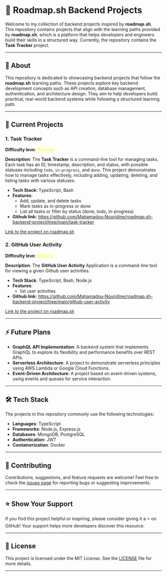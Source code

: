 # 🚀 Roadmap.sh Backend Projects

Welcome to my collection of backend projects inspired by **roadmap.sh**. This repository contains projects that align with the learning paths provided by **roadmap.sh**, which is a platform that helps developers and engineers build their skills in a structured way. Currently, the repository contains the **Task Tracker** project.

---

## 📖 About

This repository is dedicated to showcasing backend projects that follow the **roadmap.sh** learning paths. These projects explore key backend development concepts such as API creation, database management, authentication, and architecture design. They aim to help developers build practical, real-world backend systems while following a structured learning path.

---

## 🔨 Current Projects

### 1. **Task Tracker**

**Difficulty leve**: <span style="color:yellow">Biginner</span>

**Description**:
The **Task Tracker** is a command-line tool for managing tasks. Each task has an ID, timestamp, description, and status, with possible statuses including `todo`, `in-progress`, and `done`. This project demonstrates how to manage tasks effectively, including adding, updating, deleting, and listing tasks with various statuses.

- **Tech Stack**: TypeScript, Bash
- **Features**:
  - Add, update, and delete tasks
  - Mark tasks as in-progress or done
  - List all tasks or filter by status (done, todo, in-progress)
- **Github link:** https://github.com/Mahamadou-Nouridine/roadmap.sh-backend-project/tree/main/task-tracker

[Link to the project on roadmap.sh](https://roadmap.sh/projects/task-tracker)

### 2. **GitHub User Activity**

**Difficulty leve**: <span style="color:yellow">Biginner</span>

**Description**:
The **GitHub User Activity** Application is a command-line tool for viewing a given Github user activities.

- **Tech Stack**: TypeScript, Bash, Node.js
- **Features**:
  - list user activities
- **Github link:** https://github.com/Mahamadou-Nouridine/roadmap.sh-backend-project/tree/main/github-user-activity

[Link to the project on roadmap.sh](https://roadmap.sh/projects/github-user-activity)

---

## ⚡ Future Plans

- **GraphQL API Implementation**: A backend system that implements GraphQL to explore its flexibility and performance benefits over REST APIs.
- **Serverless Architecture**: A project to demonstrate serverless principles using AWS Lambda or Google Cloud Functions.
- **Event-Driven Architecture**: A project based on event-driven systems, using events and queues for service interaction.

---

## 🛠 Tech Stack

The projects in this repository commonly use the following technologies:

- **Languages**: TypeScript
- **Frameworks**: Node.js, Express.js
- **Databases**: MongoDB, PostgreSQL
- **Authentication**: JWT
- **Containerization**: Docker

---

## 🤝 Contributing

Contributions, suggestions, and feature requests are welcome! Feel free to check the [issues page](https://github.com/Mahamadou-Nouridine/roadmap.sh-backend-project/issues) for reporting bugs or suggesting improvements.

---

## ⭐️ Show Your Support

If you find this project helpful or inspiring, please consider giving it a ⭐️ on GitHub! Your support helps more developers discover this resource.

---

## 📝 License

This project is licensed under the MIT License. See the [LICENSE](./LICENSE) file for more details.

---
